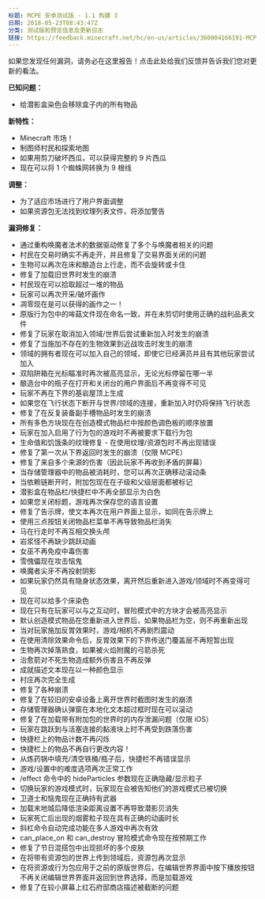 ```yaml
---
标题: MCPE 安卓测试版 - 1.1 构建 3
日期: 2018-05-23T08:43:47Z
分类: 测试版和预览信息及更新日志
链接: https://feedback.minecraft.net/hc/en-us/articles/360004166191-MCPE-Android-Beta-1-1-Build-3
---
```


如果您发现任何漏洞，请务必在这里报告！点击此处给我们反馈并告诉我们您对更新的看法。

  
**已知问题：**

- 给潜影盒染色会移除盒子内的所有物品

  
**新特性：**

- Minecraft 市场！
- 制图师村民和探索地图
- 如果用剪刀破坏西瓜，可以获得完整的 9 片西瓜
- 现在可以将 1 个蜘蛛网转换为 9 根线

  
**调整：**

- 为了适应市场进行了用户界面调整
- 如果资源包无法找到纹理列表文件，将添加警告

  
**漏洞修复：**

- 通过重构唤魔者法术的数据驱动修复了多个与唤魔者相关的问题
- 村民在交易时确实不再走开，并且修复了交易界面关闭的问题
- 生物可以再次在床和酿造台上行走，而不会旋转或卡住
- 修复了加载旧世界时发生的崩溃
- 村民现在可以拾取超过一堆的物品
- 玩家可以再次开采/破坏画作
- 凋零现在是可以获得的画作之一！
- 原版行为包中的哞菇文件现在命名一致，并在未剪切时使用正确的战利品表文件
- 修复了玩家在取消加入领域/世界后尝试重新加入时发生的崩溃
- 修复了当施加不存在的生物效果到近战攻击时发生的崩溃
- 领域的拥有者现在可以加入自己的领域，即使它已经满员并且有其他玩家尝试加入
- 双陷阱箱在光标瞄准时再次被高亮显示，无论光标停留在哪一半
- 酿造台中的瓶子在打开和关闭台的用户界面后不再变得不可见
- 玩家不再在下界的基岩屋顶上生成
- 如果您在飞行状态下断开与世界/领域的连接，重新加入时仍将保持飞行状态
- 修复了在反复装备副手槽物品时发生的崩溃
- 所有多色方块现在在创造模式物品栏中按颜色调色板的顺序放置
- 玩家在加入启用了行为包的游戏时不再被要求下载行为包
- 生命值和饥饿条的纹理修复 - 在使用纹理/资源包时不再出现错误
- 修复了第一次从下界返回时发生的崩溃（仅限 MCPE）
- 修复了来自多个来源的伤害（因此玩家不再收到矛盾的屏幕）
- 当存储管理器中的物品被消耗时，您可以再次正确移动滚动条
- 当依赖链断开时，附加包现在在子级和父级层面都被标记
- 潜影盒在物品栏/快捷栏中不再全部显示为白色
- 如果您关闭标题，游戏再次保存您的语言设置
- 修复了告示牌，使文本再次在用户界面上显示，如同在告示牌上
- 使用三点按钮关闭物品栏菜单不再导致物品栏消失
- 马在行走时不再互相交换头颅
- 岩浆怪不再缺少跳跃动画
- 女巫不再免疫中毒伤害
- 雪傀儡现在攻击恼鬼
- 唤魔者尖牙不再投射阴影
- 如果玩家仍然具有隐身状态效果，离开然后重新进入游戏/领域时不再变得可见
- 现在可以给多个床染色
- 现在只有在玩家可以与之互动时，冒险模式中的方块才会被高亮显示
- 默认创造模式物品在您重新进入世界后，如果物品栏为空，则不再重新出现
- 当对玩家施加反胃效果时，游戏/相机不再剧烈震动
- 在使用清除效果命令后，反胃效果下的下界传送门覆盖层不再短暂出现
- 生物再次掉落熟食，如果被火焰附魔的弓箭杀死
- 治愈箭对不死生物造成额外伤害且不再反弹
- 成就描述文本现在以一种颜色显示
- 村庄再次完全生成
- 修复了各种崩溃
- 修复了在较旧的安卓设备上离开世界时截图时发生的崩溃
- 存储管理器确认弹窗在本地化文本超过框时现在可以滚动
- 修复了在加载带有附加包的世界时的内存泄漏问题（仅限 iOS）
- 玩家在跳跃到与活塞连接的黏液块上时不再受到跌落伤害
- 快捷栏上的物品计数不再闪烁
- 快捷栏上的物品不再自行更改内容！
- 从炼药锅中填充/清空铁桶/瓶子后，快捷栏不再错误显示
- 游戏/设置中的难度选项再次正常工作
- /effect 命令中的 hideParticles 参数现在正确隐藏/显示粒子
- 切换玩家的游戏模式时，玩家现在会被告知他们的游戏模式已被切换
- 卫道士和恼鬼现在正确持有武器
- 加载末地城后降低渲染距离设置不再导致潜影贝消失
- 玩家死亡后出现的烟雾粒子现在具有正确的动画时长
- 斜杠命令自动完成功能在多人游戏中再次有效
- can_place_on 和 can_destroy 冒险模式命令现在按预期工作
- 修复了节日混搭包中出现损坏的多个皮肤
- 在将带有资源包的世界上传到领域后，资源包再次显示
- 在将资源或行为包应用于之前的原版世界后，在编辑世界界面中按下播放按钮不再关闭编辑世界界面并返回到世界选择，而是加载游戏
- 修复了在较小屏幕上红石府邸商店描述被截断的问题
